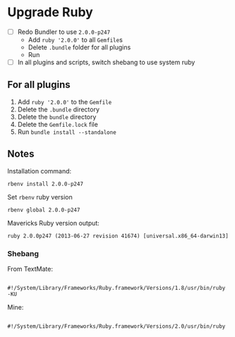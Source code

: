 # Upgrade Ruby

* [ ] Redo Bundler to use `2.0.0-p247`
	* Add `ruby '2.0.0'` to all `Gemfile`s
	* Delete `.bundle` folder for all plugins
	* Run
* [ ] In all plugins and scripts, switch shebang to use system ruby

## For all plugins

1. Add `ruby '2.0.0'` to the `Gemfile`
2. Delete the `.bundle` directory
3. Delete the `bundle` directory
4. Delete the `Gemfile.lock` file
4. Run `bundle install --standalone`

## Notes

Installation command:

	rbenv install 2.0.0-p247

Set `rbenv` ruby version

	rbenv global 2.0.0-p247

Mavericks Ruby version output:

	ruby 2.0.0p247 (2013-06-27 revision 41674) [universal.x86_64-darwin13]

### Shebang

From TextMate:

		#!/System/Library/Frameworks/Ruby.framework/Versions/1.8/usr/bin/ruby -KU

Mine:

		#!/System/Library/Frameworks/Ruby.framework/Versions/2.0/usr/bin/ruby
